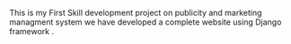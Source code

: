 This is my First Skill development project on publicity and marketing managment system we have developed a complete website using Django framework .

